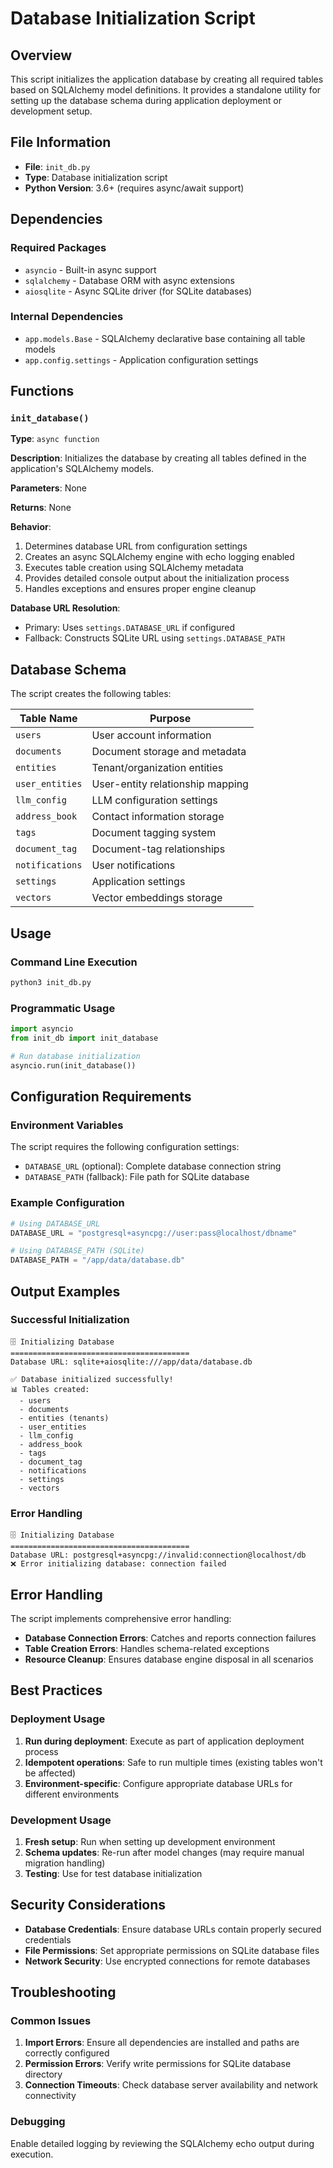 <!--
This documentation was auto-generated by Claude on 2025-06-01T06-15-38.
Source file: ./src/backend/init_db.py
-->

# Database Initialization Script

## Overview

This script initializes the application database by creating all required tables based on SQLAlchemy model definitions. It provides a standalone utility for setting up the database schema during application deployment or development setup.

## File Information

- **File**: `init_db.py`
- **Type**: Database initialization script
- **Python Version**: 3.6+ (requires async/await support)

## Dependencies

### Required Packages
- `asyncio` - Built-in async support
- `sqlalchemy` - Database ORM with async extensions
- `aiosqlite` - Async SQLite driver (for SQLite databases)

### Internal Dependencies
- `app.models.Base` - SQLAlchemy declarative base containing all table models
- `app.config.settings` - Application configuration settings

## Functions

### `init_database()`

**Type**: `async function`

**Description**: 
Initializes the database by creating all tables defined in the application's SQLAlchemy models.

**Parameters**: None

**Returns**: None

**Behavior**:
1. Determines database URL from configuration settings
2. Creates an async SQLAlchemy engine with echo logging enabled
3. Executes table creation using SQLAlchemy metadata
4. Provides detailed console output about the initialization process
5. Handles exceptions and ensures proper engine cleanup

**Database URL Resolution**:
- Primary: Uses `settings.DATABASE_URL` if configured
- Fallback: Constructs SQLite URL using `settings.DATABASE_PATH`

## Database Schema

The script creates the following tables:

| Table Name | Purpose |
|------------|---------|
| `users` | User account information |
| `documents` | Document storage and metadata |
| `entities` | Tenant/organization entities |
| `user_entities` | User-entity relationship mapping |
| `llm_config` | LLM configuration settings |
| `address_book` | Contact information storage |
| `tags` | Document tagging system |
| `document_tag` | Document-tag relationships |
| `notifications` | User notifications |
| `settings` | Application settings |
| `vectors` | Vector embeddings storage |

## Usage

### Command Line Execution

```bash
python3 init_db.py
```

### Programmatic Usage

```python
import asyncio
from init_db import init_database

# Run database initialization
asyncio.run(init_database())
```

## Configuration Requirements

### Environment Variables

The script requires the following configuration settings:

- `DATABASE_URL` (optional): Complete database connection string
- `DATABASE_PATH` (fallback): File path for SQLite database

### Example Configuration

```python
# Using DATABASE_URL
DATABASE_URL = "postgresql+asyncpg://user:pass@localhost/dbname"

# Using DATABASE_PATH (SQLite)
DATABASE_PATH = "/app/data/database.db"
```

## Output Examples

### Successful Initialization

```
🗄️ Initializing Database
========================================
Database URL: sqlite+aiosqlite:///app/data/database.db

✅ Database initialized successfully!
📊 Tables created:
  - users
  - documents
  - entities (tenants)
  - user_entities
  - llm_config
  - address_book
  - tags
  - document_tag
  - notifications
  - settings
  - vectors
```

### Error Handling

```
🗄️ Initializing Database
========================================
Database URL: postgresql+asyncpg://invalid:connection@localhost/db
❌ Error initializing database: connection failed
```

## Error Handling

The script implements comprehensive error handling:

- **Database Connection Errors**: Catches and reports connection failures
- **Table Creation Errors**: Handles schema-related exceptions
- **Resource Cleanup**: Ensures database engine disposal in all scenarios

## Best Practices

### Deployment Usage

1. **Run during deployment**: Execute as part of application deployment process
2. **Idempotent operations**: Safe to run multiple times (existing tables won't be affected)
3. **Environment-specific**: Configure appropriate database URLs for different environments

### Development Usage

1. **Fresh setup**: Run when setting up development environment
2. **Schema updates**: Re-run after model changes (may require manual migration handling)
3. **Testing**: Use for test database initialization

## Security Considerations

- **Database Credentials**: Ensure database URLs contain properly secured credentials
- **File Permissions**: Set appropriate permissions on SQLite database files
- **Network Security**: Use encrypted connections for remote databases

## Troubleshooting

### Common Issues

1. **Import Errors**: Ensure all dependencies are installed and paths are correctly configured
2. **Permission Errors**: Verify write permissions for SQLite database directory
3. **Connection Timeouts**: Check database server availability and network connectivity

### Debugging

Enable detailed logging by reviewing the SQLAlchemy echo output during execution.